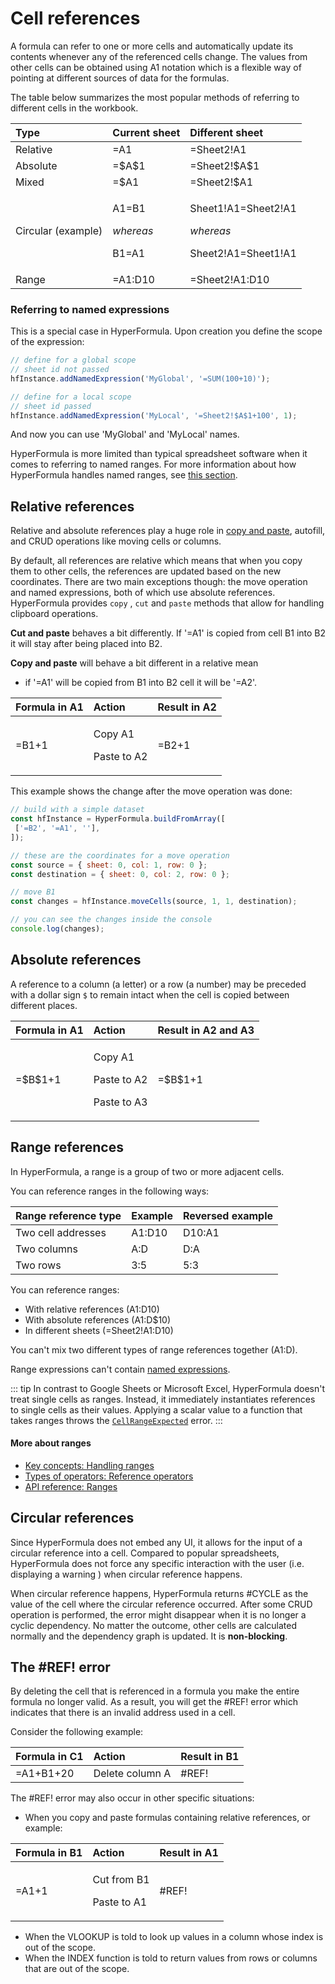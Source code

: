 # Cell references

A formula can refer to one or more cells and automatically update its
contents whenever any of the referenced cells change. The values from
other cells can be obtained using A1 notation which is a flexible
way of pointing at different sources of data for the formulas.

The table below summarizes the most popular methods of referring to
different cells in the workbook.

<table>
  <thead>
    <tr>
      <th style="text-align:left">Type</th>
      <th style="text-align:left">Current sheet</th>
      <th style="text-align:left">Different sheet</th>
    </tr>
  </thead>
  <tbody>
    <tr>
      <td style="text-align:left">Relative</td>
      <td style="text-align:left">=A1</td>
      <td style="text-align:left">=Sheet2!A1</td>
    </tr>
    <tr>
      <td style="text-align:left">Absolute</td>
      <td style="text-align:left">=$A$1</td>
      <td style="text-align:left">=Sheet2!$A$1</td>
    </tr>
    <tr>
      <td style="text-align:left">Mixed</td>
      <td style="text-align:left">=$A1</td>
      <td style="text-align:left">=Sheet2!$A1</td>
    </tr>
    <tr>
      <td style="text-align:left">Circular (example)</td>
      <td style="text-align:left">
        <p>A1=B1</p>
        <p><em>whereas</em>
        </p>
        <p>B1=A1</p>
      </td>
      <td style="text-align:left">
        <p>Sheet1!A1=Sheet2!A1</p>
        <p><em>whereas</em>
        </p>
        <p>Sheet2!A1=Sheet1!A1</p>
      </td>
    </tr>
    <tr>
      <td style="text-align:left">Range</td>
      <td style="text-align:left">=A1:D10</td>
      <td style="text-align:left">=Sheet2!A1:D10</td>
    </tr>
  </tbody>
</table>

### Referring to named expressions

This is a special case in HyperFormula. Upon creation you define the
scope of the expression:

```javascript
// define for a global scope
// sheet id not passed
hfInstance.addNamedExpression('MyGlobal', '=SUM(100+10)');

// define for a local scope
// sheet id passed
hfInstance.addNamedExpression('MyLocal', '=Sheet2!$A$1+100', 1);
```

And now you can use 'MyGlobal' and 'MyLocal' names.

HyperFormula is more limited than
typical spreadsheet software when it comes to referring to named ranges.
For more information about how
HyperFormula handles named ranges,
see [this section](named-expressions.md).

## Relative references

Relative and absolute references play a huge role in
[copy and paste](clipboard-operations.md), autofill, and CRUD
operations like moving cells or columns.

By default, all references are relative which means that when you
copy them to other cells, the references are updated based on the
new coordinates. There are two main exceptions though: the move operation and named expressions, both of which use absolute references. HyperFormula provides
`copy` , `cut` and `paste` methods that allow for handling clipboard operations.

**Cut and paste** behaves a bit differently. If '=A1' is copied from cell B1 into B2 it will stay after being placed into B2.

**Copy and paste** will behave a bit different in a relative mean
- if '=A1' will be copied from B1 into B2 cell it will be '=A2'.

<table>
  <thead>
    <tr>
      <th style="text-align:left">Formula in A1</th>
      <th style="text-align:left">Action</th>
      <th style="text-align:left">Result in A2</th>
    </tr>
  </thead>
  <tbody>
    <tr>
      <td style="text-align:left">=B1+1</td>
      <td style="text-align:left">
        <p>Copy A1</p>
        <p>Paste to A2</p>
      </td>
      <td style="text-align:left">=B2+1</td>
    </tr>
  </tbody>
</table>

This example shows the change after the move operation was done:

```javascript
// build with a simple dataset
const hfInstance = HyperFormula.buildFromArray([
 ['=B2', '=A1', ''],
]);

// these are the coordinates for a move operation
const source = { sheet: 0, col: 1, row: 0 };
const destination = { sheet: 0, col: 2, row: 0 };

// move B1
const changes = hfInstance.moveCells(source, 1, 1, destination);

// you can see the changes inside the console
console.log(changes);
```

## Absolute references

A reference to a column (a letter) or a row (a number) may be
preceded with a dollar sign `$` to remain intact when the cell is
copied between different places.

<table>
  <thead>
    <tr>
      <th style="text-align:left">Formula in A1</th>
      <th style="text-align:left">Action</th>
      <th style="text-align:left">Result in A2 and A3</th>
    </tr>
  </thead>
  <tbody>
    <tr>
      <td style="text-align:left">=$B$1+1</td>
      <td style="text-align:left">
        <p>Copy A1</p>
        <p>Paste to A2</p>
        <p>Paste to A3</p>
      </td>
      <td style="text-align:left">=$B$1+1</td>
    </tr>
  </tbody>
</table>

## Range references

In HyperFormula, a range is a group of two or more adjacent cells.

You can reference ranges in the following ways:

| Range reference type | Example | Reversed example |
| -------------------- | ------- | ---------------- |
| Two cell addresses   | A1:D10  | D10:A1           |
| Two columns          | A:D     | D:A              |
| Two rows             | 3:5     | 5:3              |

You can reference ranges:
- With relative references (A1:D10)
- With absolute references (A$1:$D$10)
- In different sheets (=Sheet2!A1:D10)

You can't mix two different types of range references together (A1:D).

Range expressions can't contain [named expressions](/guide/named-expressions.md).

::: tip
In contrast to Google Sheets or Microsoft Excel, HyperFormula doesn't treat single cells as ranges. Instead, it immediately instantiates references to single cells as their values. Applying a scalar value to a function that takes ranges throws the [`CellRangeExpected`](/api/classes/errormessage.md#cellrangeexpected) error.
:::

#### More about ranges
- [Key concepts: Handling ranges](/guide/key-concepts.md#handling-ranges)
- [Types of operators: Reference operators](/guide/types-of-operators.md#reference-operators)
- [API reference: Ranges](/api/classes/hyperformula.md#ranges)

## Circular references

Since HyperFormula does not embed any UI, it allows for the input of a circular reference into a cell. Compared to popular spreadsheets,
HyperFormula does not force any specific interaction with the user
(i.e. displaying a warning ) when circular reference happens.

When circular reference happens, HyperFormula returns #CYCLE as
the value of the cell where the circular reference occurred. After
some CRUD operation is performed, the error might disappear when it is no longer
a cyclic dependency. No matter the outcome, other cells are
calculated normally and the dependency graph is updated. It
is **non-blocking**.

## The #REF! error

By deleting the cell that is referenced in a formula you make the
entire formula no longer valid. As a result, you will get the
#REF! error which indicates that there is an invalid address
used in a cell.

Consider the following example:

| Formula in C1 | Action          | Result in B1 |
| :------------ | :-------------- | :----------- |
| =A1+B1+20     | Delete column A | #REF!        |

The #REF! error may also occur in other specific situations:

* When you copy and paste formulas containing relative references,
or example:

<table>
  <thead>
    <tr>
      <th style="text-align:left">Formula in B1</th>
      <th style="text-align:left">Action</th>
      <th style="text-align:left">Result in A1</th>
    </tr>
  </thead>
  <tbody>
    <tr>
      <td style="text-align:left">=A1+1</td>
      <td style="text-align:left">
        <p>Cut from B1</p>
        <p>Paste to A1</p>
      </td>
      <td style="text-align:left">#REF!</td>
    </tr>
  </tbody>
</table>

* When the VLOOKUP is told to look up values in a column whose
index is out of the scope.
* When the INDEX function is told to return values from rows or
columns that are out of the scope.